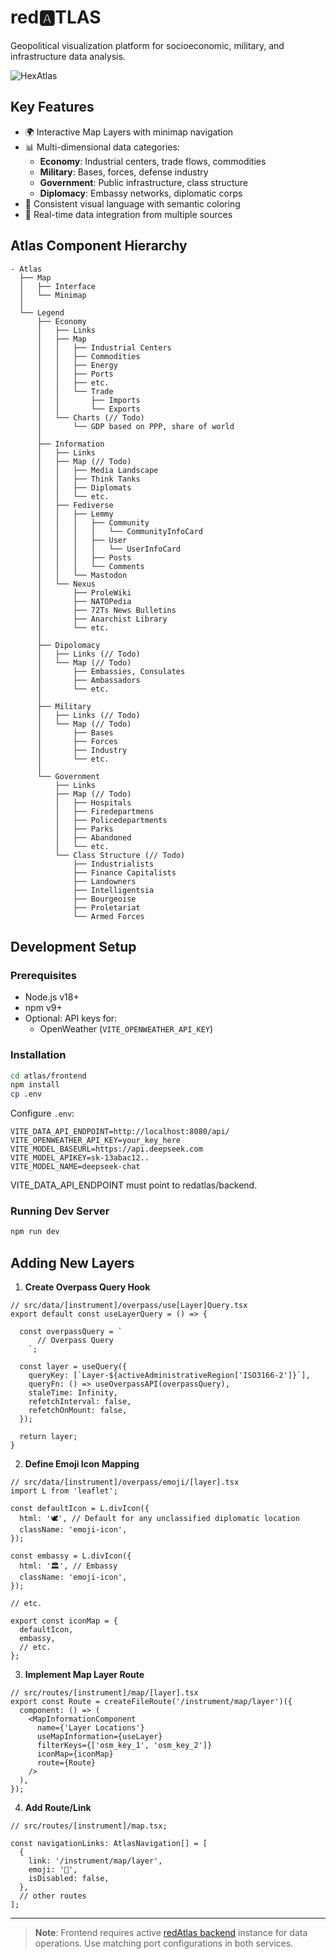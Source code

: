 # red🅰️TLAS

Geopolitical visualization platform for socioeconomic, military, and infrastructure data analysis.

![HexAtlas](https://redatlas.netlify.app/safari-pinned-tab.svg)

## Key Features

- 🌍 Interactive Map Layers with minimap navigation
- 📊 Multi-dimensional data categories:
  - **Economy**: Industrial centers, trade flows, commodities
  - **Military**: Bases, forces, defense industry
  - **Government**: Public infrastructure, class structure
  - **Diplomacy**: Embassy networks, diplomatic corps
- 🎨 Consistent visual language with semantic coloring
- 🔗 Real-time data integration from multiple sources

## Atlas Component Hierarchy

```
- Atlas
  ├── Map
  │   ├── Interface
  │   └── Minimap
  │
  └── Legend
      ├── Economy
      │   ├── Links
      │   ├── Map
      │   │   ├── Industrial Centers
      │   │   ├── Commodities
      │   │   ├── Energy
      │   │   ├── Ports
      │   │   ├── etc.
      │   │   └── Trade
      │   │       ├── Imports
      │   │       └── Exports
      │   └── Charts (// Todo)
      │       └── GDP based on PPP, share of world
      │
      ├── Information
      │   ├── Links
      │   ├── Map (// Todo)
      │   │   ├── Media Landscape
      │   │   ├── Think Tanks
      │   │   ├── Diplomats
      │   │   └── etc.
      │   ├── Fediverse
      │   │   ├── Lemmy
      │   │   │   ├── Community
      │   │   │   │   └── CommunityInfoCard
      │   │   │   ├── User
      │   │   │   │   └── UserInfoCard
      │   │   │   ├── Posts
      │   │   │   └── Comments
      │   │   └── Mastodon
      │   └── Nexus
      │       ├── ProleWiki
      │       ├── NATOPedia
      │       ├── 72Ts News Bulletins
      │       ├── Anarchist Library
      │       └── etc.
      │
      ├── Dipolomacy
      │   ├── Links (// Todo)
      │   └── Map (// Todo)
      │       ├── Embassies, Consulates
      │       ├── Ambassadors
      │       └── etc.
      │
      ├── Military
      │   ├── Links (// Todo)
      │   └── Map (// Todo)
      │       ├── Bases
      │       ├── Forces
      │       ├── Industry
      │       └── etc.
      │
      └── Government
          ├── Links
          ├── Map (// Todo)
          │   ├── Hospitals
          │   ├── Firedepartmens
          │   ├── Policedepartments
          │   ├── Parks
          │   ├── Abandoned
          │   └── etc.
          └── Class Structure (// Todo)
              ├── Industrialists
              ├── Finance Capitalists
              ├── Landowners
              ├── Intelligentsia
              ├── Bourgeoise
              ├── Proletariat
              └── Armed Forces
```

## Development Setup

### Prerequisites

- Node.js v18+
- npm v9+
- Optional: API keys for:
  - OpenWeather (`VITE_OPENWEATHER_API_KEY`)

### Installation

```bash
cd atlas/frontend
npm install
cp .env
```

Configure `.env`:

```env
VITE_DATA_API_ENDPOINT=http://localhost:8080/api/
VITE_OPENWEATHER_API_KEY=your_key_here
VITE_MODEL_BASEURL=https://api.deepseek.com
VITE_MODEL_APIKEY=sk-13abac12..
VITE_MODEL_NAME=deepseek-chat

```

VITE_DATA_API_ENDPOINT must point to redatlas/backend.

### Running Dev Server

```bash
npm run dev
```

## Adding New Layers

1. **Create Overpass Query Hook**

```tsx
// src/data/[instrument]/overpass/use[Layer]Query.tsx
export default const useLayerQuery = () => {

  const overpassQuery = `
      // Overpass Query
    `;

  const layer = useQuery({
    queryKey: [`Layer-${activeAdministrativeRegion['ISO3166-2']}`],
    queryFn: () => useOverpassAPI(overpassQuery),
    staleTime: Infinity,
    refetchInterval: false,
    refetchOnMount: false,
  });

  return layer;
}

```

2. **Define Emoji Icon Mapping**

```tsx
// src/data/[instrument]/overpass/emoji/[layer].tsx
import L from 'leaflet';

const defaultIcon = L.divIcon({
  html: '🕊️', // Default for any unclassified diplomatic location
  className: 'emoji-icon',
});

const embassy = L.divIcon({
  html: '🏛️', // Embassy
  className: 'emoji-icon',
});

// etc.

export const iconMap = {
  defaultIcon,
  embassy,
  // etc.
};
```

3. **Implement Map Layer Route**

```tsx
// src/routes/[instrument]/map/[layer].tsx
export const Route = createFileRoute('/instrument/map/layer')({
  component: () => (
    <MapInformationComponent
      name={'Layer Locations'}
      useMapInformation={useLayer}
      filterKeys={['osm_key_1', 'osm_key_2']}
      iconMap={iconMap}
      route={Route}
    />
  ),
});
```

4.  **Add Route/Link**

```tsx
// src/routes/[instrument]/map.tsx;

const navigationLinks: AtlasNavigation[] = [
  {
    link: '/instrument/map/layer',
    emoji: '🪈',
    isDisabled: false,
  },
  // other routes
];
```

---

> **Note**: Frontend requires active [redAtlas backend](https://github.com/your-org/redatlas) instance for data operations. Use matching port configurations in both services.
